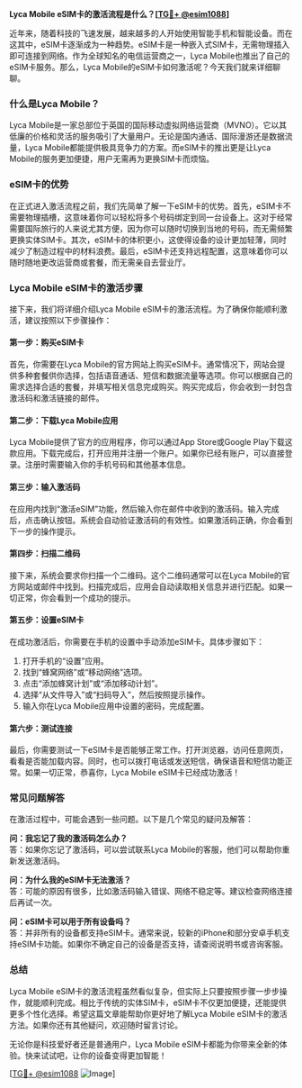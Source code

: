 **Lyca Mobile eSIM卡的激活流程是什么？[[TG💪+ @esim1088](https://t.me/s/esim1088)]**

近年来，随着科技的飞速发展，越来越多的人开始使用智能手机和智能设备。而在这其中，eSIM卡逐渐成为一种趋势。eSIM卡是一种嵌入式SIM卡，无需物理插入即可连接到网络。作为全球知名的电信运营商之一，Lyca Mobile也推出了自己的eSIM卡服务。那么，Lyca Mobile的eSIM卡如何激活呢？今天我们就来详细聊聊。

### 什么是Lyca Mobile？

Lyca Mobile是一家总部位于英国的国际移动虚拟网络运营商（MVNO）。它以其低廉的价格和灵活的服务吸引了大量用户。无论是国内通话、国际漫游还是数据流量，Lyca Mobile都能提供极具竞争力的方案。而eSIM卡的推出更是让Lyca Mobile的服务更加便捷，用户无需再为更换SIM卡而烦恼。

### eSIM卡的优势

在正式进入激活流程之前，我们先简单了解一下eSIM卡的优势。首先，eSIM卡不需要物理插槽，这意味着你可以轻松将多个号码绑定到同一台设备上。这对于经常需要国际旅行的人来说尤其方便，因为你可以随时切换到当地的号码，而无需频繁更换实体SIM卡。其次，eSIM卡的体积更小，这使得设备的设计更加轻薄，同时减少了制造过程中的材料浪费。最后，eSIM卡还支持远程配置，这意味着你可以随时随地更改运营商或套餐，而无需亲自去营业厅。

### Lyca Mobile eSIM卡的激活步骤

接下来，我们将详细介绍Lyca Mobile eSIM卡的激活流程。为了确保你能顺利激活，建议按照以下步骤操作：

#### 第一步：购买eSIM卡

首先，你需要在Lyca Mobile的官方网站上购买eSIM卡。通常情况下，网站会提供多种套餐供你选择，包括语音通话、短信和数据流量等选项。你可以根据自己的需求选择合适的套餐，并填写相关信息完成购买。购买完成后，你会收到一封包含激活码和激活链接的邮件。

#### 第二步：下载Lyca Mobile应用

Lyca Mobile提供了官方的应用程序，你可以通过App Store或Google Play下载这款应用。下载完成后，打开应用并注册一个账户。如果你已经有账户，可以直接登录。注册时需要输入你的手机号码和其他基本信息。

#### 第三步：输入激活码

在应用内找到“激活eSIM”功能，然后输入你在邮件中收到的激活码。输入完成后，点击确认按钮。系统会自动验证激活码的有效性。如果激活码正确，你会看到下一步的操作提示。

#### 第四步：扫描二维码

接下来，系统会要求你扫描一个二维码。这个二维码通常可以在Lyca Mobile的官方网站或邮件中找到。扫描完成后，应用会自动读取相关信息并进行匹配。如果一切正常，你会看到一个成功的提示。

#### 第五步：设置eSIM卡

在成功激活后，你需要在手机的设置中手动添加eSIM卡。具体步骤如下：
1. 打开手机的“设置”应用。
2. 找到“蜂窝网络”或“移动网络”选项。
3. 点击“添加蜂窝计划”或“添加移动计划”。
4. 选择“从文件导入”或“扫码导入”，然后按照提示操作。
5. 输入你在Lyca Mobile应用中设置的密码，完成配置。

#### 第六步：测试连接

最后，你需要测试一下eSIM卡是否能够正常工作。打开浏览器，访问任意网页，看看是否能加载内容。同时，也可以拨打电话或发送短信，确保语音和短信功能正常。如果一切正常，恭喜你，Lyca Mobile eSIM卡已经成功激活！

### 常见问题解答

在激活过程中，可能会遇到一些问题。以下是几个常见的疑问及解答：

**问：我忘记了我的激活码怎么办？**  
答：如果你忘记了激活码，可以尝试联系Lyca Mobile的客服，他们可以帮助你重新发送激活码。

**问：为什么我的eSIM卡无法激活？**  
答：可能的原因有很多，比如激活码输入错误、网络不稳定等。建议检查网络连接后再试一次。

**问：eSIM卡可以用于所有设备吗？**  
答：并非所有的设备都支持eSIM卡。通常来说，较新的iPhone和部分安卓手机支持eSIM卡功能。如果你不确定自己的设备是否支持，请查阅说明书或咨询客服。

### 总结

Lyca Mobile eSIM卡的激活流程虽然看似复杂，但实际上只要按照步骤一步步操作，就能顺利完成。相比于传统的实体SIM卡，eSIM卡不仅更加便捷，还能提供更多个性化选择。希望这篇文章能帮助你更好地了解Lyca Mobile eSIM卡的激活方法。如果你还有其他疑问，欢迎随时留言讨论。

无论你是科技爱好者还是普通用户，Lyca Mobile eSIM卡都能为你带来全新的体验。快来试试吧，让你的设备变得更加智能！

[[TG💪+ @esim1088](https://t.me/s/esim1088) ![Image](https://i.postimg.cc/4NQfJmqS/Snipaste-2025-05-13-00-14-12.png)]